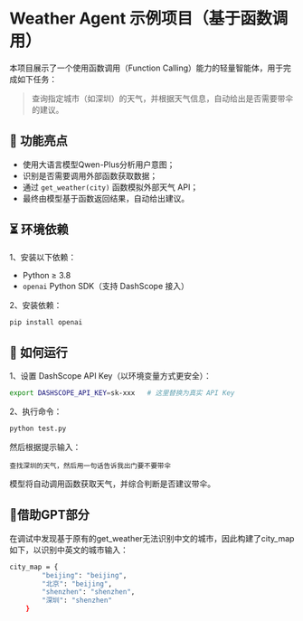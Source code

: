 # Weather Agent 示例项目（基于函数调用）

本项目展示了一个使用函数调用（Function Calling）能力的轻量智能体，用于完成如下任务：

> 查询指定城市（如深圳）的天气，并根据天气信息，自动给出是否需要带伞的建议。


## 🧠 功能亮点

- 使用大语言模型Qwen-Plus分析用户意图；
- 识别是否需要调用外部函数获取数据；
- 通过 `get_weather(city)` 函数模拟外部天气 API；
- 最终由模型基于函数返回结果，自动给出建议。


## ⏳ 环境依赖

1、安装以下依赖：

- Python ≥ 3.8
- `openai` Python SDK（支持 DashScope 接入）

2、安装依赖：

```bash
pip install openai
```


## 🚀 如何运行

1、设置 DashScope API Key（以环境变量方式更安全）：

```bash
export DASHSCOPE_API_KEY=sk-xxx   # 这里替换为真实 API Key
```

2、执行命令：

```bash
python test.py
```

然后根据提示输入：

```
查找深圳的天气，然后用一句话告诉我出门要不要带伞
```

模型将自动调用函数获取天气，并综合判断是否建议带伞。


## 🫴借助GPT部分

在调试中发现基于原有的get_weather无法识别中文的城市，因此构建了city_map如下，以识别中英文的城市输入：
```bash
city_map = {
        "beijing": "beijing",
        "北京": "beijing",
        "shenzhen": "shenzhen",
        "深圳": "shenzhen"
    }
```
